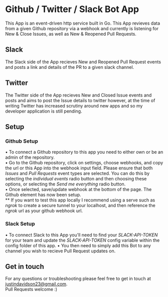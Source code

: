 # Github / Twitter / Slack Bot App
This App is an event-driven http service built in Go.
This App revieves data from a given Github repository via a webhook and currently is listening for New & Close Issues, as well as New & Reopened Pull Requests.  

## Slack
The Slack side of the App recieves New and Reopened Pull Request events and posts a link and details of the PR to a given slack channel.

## Twitter
The Twitter side of the App recieves New and Closed Issue events and posts and aims to post the Issue details to twitter however, at the time of writing Twitter has increased scrutiny around new apps and so my developer application is still pending. 

## Setup
### Github Setup
• To connect a Github repository to this app you need to either own or be an admin of the repository.  
• Go to the Github repository, click on settings, choose webhooks, and copy the url or this App into the webhook input field. Please ensure that both _Issues_ and _Pull Requests_ event types are selected. You can do this by selecting the _individual events_ radio button and then choosing these options, or selecting the _Send me everything_ radio button.  
• Once selected, save/update webhook at the bottom of the page. The Github element has now been setup.  
 ** If you want to test this app locally I recommend using a serve such as _ngrok_ to create a secure tunnel to your localhost, and then reference the _ngrok_ url as your github webhook url.
### Slack Setup
• To connect Slack to this App you'll need to find your _SLACK-API-TOKEN_ for your team and update the _SLACK-API-TOKEN_ config variable within the config folder of this app.
• You then need to simply add this Bot to any channel you wish to recieve Pull Request updates on.

## Get in touch
For any questions or troubleshooting please feel free to get in touch at justindavidson23@gmail.com.  
Pull Requests welcome :)